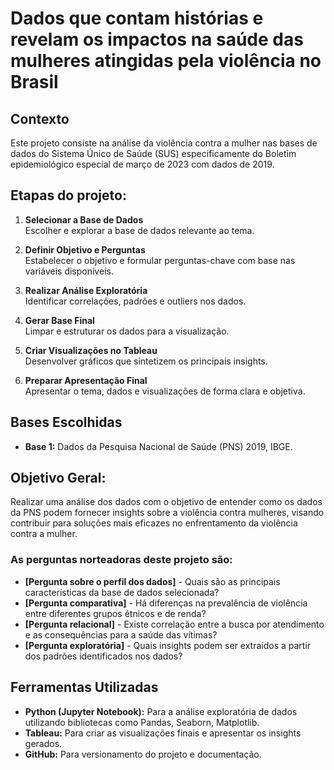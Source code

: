 # Dados que contam histórias e revelam os impactos na saúde das mulheres atingidas pela violência no Brasil

## Contexto
Este projeto consiste na análise da violência contra a mulher nas bases de dados do Sistema Único de Saúde (SUS) especificamente do Boletim epidemiológico especial de março de 2023 com dados de 2019.

## Etapas do projeto:
1. **Selecionar a Base de Dados**  
   Escolher e explorar a base de dados relevante ao tema.

2. **Definir Objetivo e Perguntas**  
   Estabelecer o objetivo e formular perguntas-chave com base nas variáveis disponíveis.

3. **Realizar Análise Exploratória**  
   Identificar correlações, padrões e outliers nos dados.

4. **Gerar Base Final**  
   Limpar e estruturar os dados para a visualização.

5. **Criar Visualizações no Tableau**  
   Desenvolver gráficos que sintetizem os principais insights.

6. **Preparar Apresentação Final**  
   Apresentar o tema, dados e visualizações de forma clara e objetiva.

## Bases Escolhidas
- **Base 1:** Dados da Pesquisa Nacional de Saúde (PNS) 2019, IBGE.

## Objetivo Geral:
Realizar uma análise dos dados com o objetivo de entender como os dados da PNS podem fornecer insights sobre a violência contra mulheres, visando contribuir para soluções mais eficazes no enfrentamento da violência contra a mulher.

### As perguntas norteadoras deste projeto são:
- **[Pergunta sobre o perfil dos dados]** - Quais são as principais características da base de dados selecionada?
- **[Pergunta comparativa]** - Há diferenças na prevalência de violência entre diferentes grupos étnicos e de renda?
- **[Pergunta relacional]** - Existe correlação entre a busca por atendimento e as consequências para a saúde das vítimas?
- **[Pergunta exploratória]** - Quais insights podem ser extraídos a partir dos padrões identificados nos dados?

## Ferramentas Utilizadas
- **Python (Jupyter Notebook):** Para a análise exploratória de dados utilizando bibliotecas como Pandas, Seaborn, Matplotlib.
- **Tableau:** Para criar as visualizações finais e apresentar os insights gerados.
- **GitHub:** Para versionamento do projeto e documentação.
